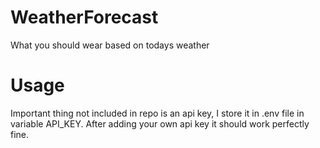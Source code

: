 # WeatherForecast
What you should wear based on todays weather

# Usage
Important thing not included in repo is an api key, I store it in .env file in variable API_KEY. After adding your own api key it should work perfectly fine.

